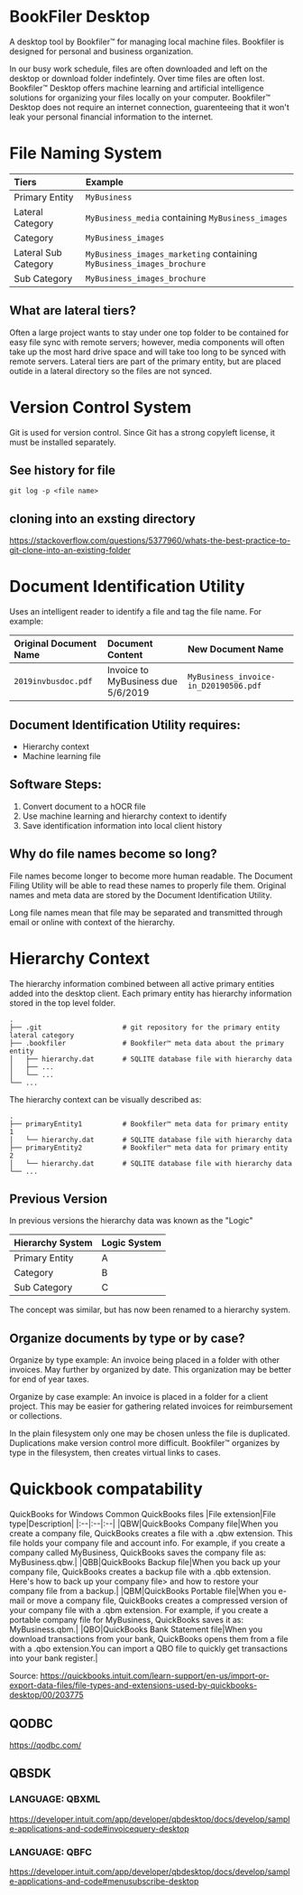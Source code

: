 # BookFiler Desktop
A desktop tool by Bookfiler™ for managing local machine files. Bookfiler is designed for personal and business organization.

In our busy work schedule, files are often downloaded and left on the desktop or download folder indefintely. Over time files are often lost. Bookfiler™ Desktop offers machine learning and artificial intelligence solutions for organizing your files locally on your computer. Bookfiler™ Desktop does not require an internet connection, guarenteeing that it won't leak your personal financial information to the internet.

# File Naming System
| Tiers | Example |
| :-- | :-- |
| Primary Entity | `MyBusiness` |
| Lateral Category | `MyBusiness_media` containing `MyBusiness_images` |
| Category | `MyBusiness_images` |
| Lateral Sub Category | `MyBusiness_images_marketing` containing `MyBusiness_images_brochure` |
| Sub Category | `MyBusiness_images_brochure` |

## What are lateral tiers?
Often a large project wants to stay under one top folder to be contained for easy file sync with remote servers; however, media components will often take up the most hard drive space and will take too long to be synced with remote servers. Lateral tiers are part of the primary entity, but are placed outide in a lateral directory so the files are not synced.

# Version Control System
Git is used for version control. Since Git has a strong copyleft license, it must be installed separately.

## See history for file
```shell
git log -p <file name>
```

## cloning into an exsting directory
https://stackoverflow.com/questions/5377960/whats-the-best-practice-to-git-clone-into-an-existing-folder

# Document Identification Utility
Uses an intelligent reader to identify a file and tag the file name. For example:

| Original Document Name | Document Content | New Document Name |
| :-- | :-- | :-- |
| `2019invbusdoc.pdf` | Invoice to MyBusiness due 5/6/2019 | `MyBusiness_invoice-in_D20190506.pdf` |

## Document Identification Utility requires:
* Hierarchy context
* Machine learning file

## Software Steps:
1. Convert document to a hOCR file
2. Use machine learning and hierarchy context to identify
3. Save identification information into local client history

## Why do file names become so long?
File names become longer to become more human readable. The Document Filing Utility will be able to read these names to properly file them. Original names and meta data are stored by the Document Identification Utility.

Long file names mean that file may be separated and transmitted through email or online with context of the hierarchy. 

# Hierarchy Context
The hierarchy information combined between all active primary entities added into the desktop client. Each primary entity has hierarchy information stored in the top level folder.

    .
    ├── .git                    # git repository for the primary entity lateral category
    ├── .bookfiler              # Bookfiler™ meta data about the primary entity
    │   ├── hierarchy.dat       # SQLITE database file with hierarchy data
    │   ├── ...
    │   └── ...
    └── ...
    
The hierarchy context can be visually described as:

    .
    ├── primaryEntity1          # Bookfiler™ meta data for primary entity 1
    │   └── hierarchy.dat       # SQLITE database file with hierarchy data
    ├── primaryEntity2          # Bookfiler™ meta data for primary entity 2
    │   └── hierarchy.dat       # SQLITE database file with hierarchy data
    └── ...

## Previous Version
In previous versions the hierarchy data was known as the "Logic"

| Hierarchy System | Logic System |
| :-- | :-- |
| Primary Entity  | A |
| Category | B |
| Sub Category | C |

The concept was similar, but has now been renamed to a hierarchy system.

## Organize documents by type or by case?
Organize by type example: An invoice being placed in a folder with other invoices. May further by organized by date. This organization may be better for end of year taxes.

Organize by case example: An invoice is placed in a folder for a client project. This may be easier for gathering related invoices for reimbursement or collections. 

In the plain filesystem only one may be chosen unless the file is duplicated. Duplications make version control more difficult. Bookfiler™ organizes by type in the filesystem, then creates virtual links to cases.

# Quickbook compatability
QuickBooks for Windows
Common QuickBooks files
|File extension|File type|Description|
|:--|:--|:--|
|QBW|QuickBooks Company file|When you create a company file, QuickBooks creates a file with a .qbw extension. This file holds your company file and account info. For example, if you create a company called MyBusiness, QuickBooks saves the company file as: MyBusiness.qbw.|
|QBB|QuickBooks Backup file|When you back up your company file, QuickBooks creates a backup file with a .qbb extension. Here's how to back up your company file> and how to restore your company file from a backup.|
|QBM|QuickBooks Portable file|When you e-mail or move a company file, QuickBooks creates a compressed version of your company file with a .qbm extension. For example, if you create a portable company file for MyBusiness, QuickBooks saves it as: MyBusiness.qbm.|
|QBO|QuickBooks Bank Statement file|When you download transactions from your bank, QuickBooks opens them from a file with a .qbo extension.You can import a QBO file to quickly get transactions into your bank register.|

Source: https://quickbooks.intuit.com/learn-support/en-us/import-or-export-data-files/file-types-and-extensions-used-by-quickbooks-desktop/00/203775

## QODBC
https://qodbc.com/

## QBSDK
### LANGUAGE: QBXML
https://developer.intuit.com/app/developer/qbdesktop/docs/develop/sample-applications-and-code#invoicequery-desktop
### LANGUAGE: QBFC
https://developer.intuit.com/app/developer/qbdesktop/docs/develop/sample-applications-and-code#menusubscribe-desktop

